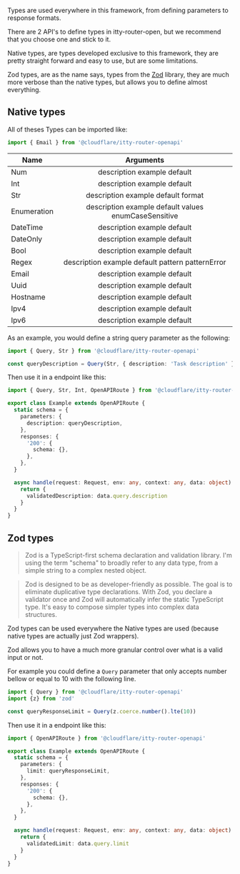 Types are used everywhere in this framework, from defining parameters to response formats.

There are 2 API's to define types in itty-router-open, but we recommend that you choose one and stick to it.

Native types, are types developed exclusive to this framework, they are pretty straight forward and easy to use, but are
some limitations.

Zod types, are as the name says, types from the [Zod](https://github.com/colinhacks/zod) library, they are much more
verbose
than the native types, but allows you to define almost everything.

## Native types

All of theses Types can be imported like:
```ts
import { Email } from '@cloudflare/itty-router-openapi'
```

| Name        |                      Arguments                       |
|-------------|:----------------------------------------------------:|
| Num         |             description example default              |
| Int         |             description example default              |
| Str         |          description example default format          |
| Enumeration | description example default values enumCaseSensitive |
| DateTime    |             description example default              |
| DateOnly    |             description example default              |
| Bool        |             description example default              |
| Regex       |   description example default pattern patternError   |
| Email       |             description example default              |
| Uuid        |             description example default              |
| Hostname    |             description example default              |
| Ipv4        |             description example default              |
| Ipv6        |             description example default              |

As an example, you would define a string query parameter as the following:

```ts
import { Query, Str } from '@cloudflare/itty-router-openapi'

const queryDescription = Query(Str, { description: 'Task description' })
```

Then use it in a endpoint like this:

```ts
import { Query, Str, Int, OpenAPIRoute } from '@cloudflare/itty-router-openapi'

export class Example extends OpenAPIRoute {
  static schema = {
    parameters: {
      description: queryDescription,
    },
    responses: {
      '200': {
        schema: {},
      },
    },
  }

  async handle(request: Request, env: any, context: any, data: object) {
    return {
      validatedDescription: data.query.description
    }
  }
}
```

## Zod types

> Zod is a TypeScript-first schema declaration and validation library. I'm using the term "schema" to broadly refer to
> any data type, from a simple string to a complex nested object.

> Zod is designed to be as developer-friendly as possible. The goal is to eliminate duplicative type declarations. With
> Zod, you declare a validator once and Zod will automatically infer the static TypeScript type. It's easy to compose
> simpler types into complex data structures.

Zod types can be used everywhere the Native types are used (because native types are actually just Zod wrappers).

Zod allows you to have a much more granular control over what is a valid input or not.

For example you could define a `Query` parameter that only accepts number bellow or equal to 10 with the following line.

```ts
import { Query } from '@cloudflare/itty-router-openapi'
import {z} from 'zod'

const queryResponseLimit = Query(z.coerce.number().lte(10))
```

Then use it in a endpoint like this:

```ts
import { OpenAPIRoute } from '@cloudflare/itty-router-openapi'

export class Example extends OpenAPIRoute {
  static schema = {
    parameters: {
      limit: queryResponseLimit,
    },
    responses: {
      '200': {
        schema: {},
      },
    },
  }

  async handle(request: Request, env: any, context: any, data: object) {
    return {
      validatedLimit: data.query.limit
    }
  }
}
```
